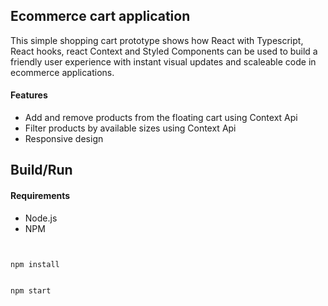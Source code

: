 ## Ecommerce cart application 

This simple shopping cart prototype shows how React with Typescript, React hooks, react Context and Styled Components can be used to build a friendly user experience with instant visual updates and scaleable code in ecommerce applications.

#### Features

- Add and remove products from the floating cart using Context Api
- Filter products by available sizes using Context Api
- Responsive design


## Build/Run

#### Requirements

- Node.js
- NPM

```javascript


npm install


npm start


```

